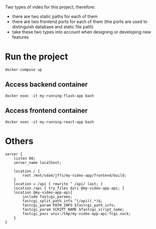 Two types of vides for this project, therefore:
* there are two static paths for each of them
* there are two frontend ports for each of them (the ports are used to distinguish database and static file path)
* take these two types into account when designing or developing new features

# Run the project 
```
docker-compose up
```
## Access backend container
```
docker exec -it my-running-flask-app bash
```
## Access frontend container
```
docker exec -it my-running-react-app bash
```
# Others
```
server {
    listen 80;
    server_name localhost;

    location / {
        root /mnt/sda4/jffs/my-video-app/frontend/build;
    }
    location = /api { rewrite ^ /api/ last; }
    location /api { try_files $uri @my-video-app-api; }
    location @my-video-app-api{
        include fastcgi_params;
        fastcgi_split_path_info ^(/api)(.*)$;
        fastcgi_param PATH_INFO $fastcgi_path_info;
        fastcgi_param SCRIPT_NAME $fastcgi_script_name;
        fastcgi_pass unix:/tmp/my-video-app-api-fcgi.sock;
    }
}
```
